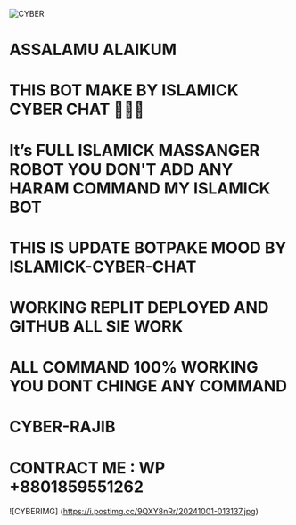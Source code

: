 ![CYBER](https://i.postimg.cc/ZqzkYwxv/received-1179986086568273.jpg)

# ASSALAMU ALAIKUM 
# THIS BOT MAKE BY ISLAMICK CYBER CHAT 🤗💜✨
# It’s FULL ISLAMICK MASSANGER ROBOT YOU DON'T ADD ANY HARAM COMMAND MY ISLAMICK BOT
# THIS IS UPDATE BOTPAKE MOOD BY ISLAMICK-CYBER-CHAT
# WORKING REPLIT DEPLOYED AND GITHUB ALL SIE WORK
# ALL COMMAND 100% WORKING YOU DONT CHINGE ANY COMMAND
# CYBER-RAJIB
# CONTRACT ME : WP +8801859551262

![CYBERIMG] (https://i.postimg.cc/9QXY8nRr/20241001-013137.jpg)

